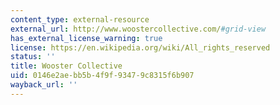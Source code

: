```yaml
---
content_type: external-resource
external_url: http://www.woostercollective.com/#grid-view
has_external_license_warning: true
license: https://en.wikipedia.org/wiki/All_rights_reserved
status: ''
title: Wooster Collective
uid: 0146e2ae-bb5b-4f9f-9347-9c8315f6b907
wayback_url: ''
---
```

